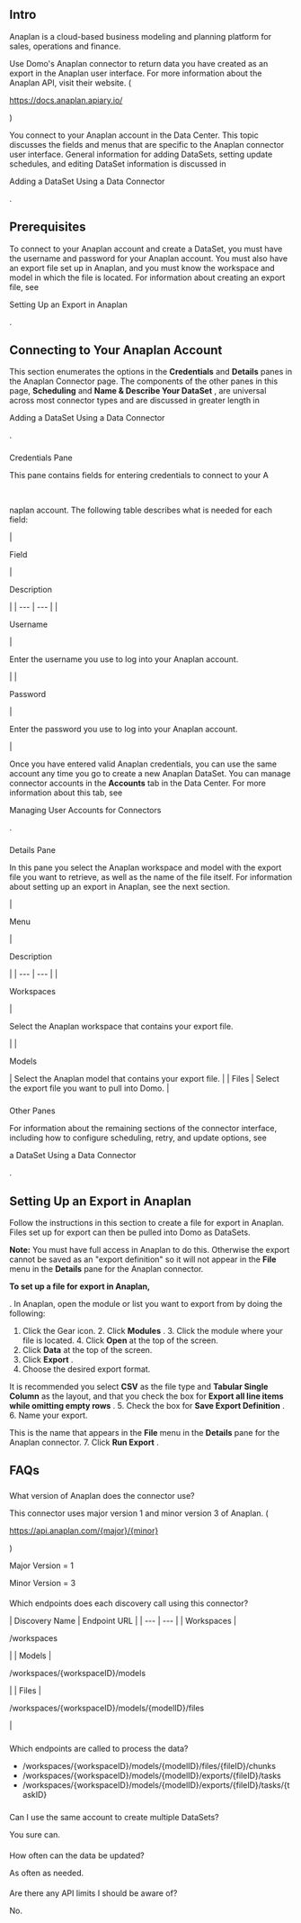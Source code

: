 

Intro
-------


 Anaplan is a cloud-based business modeling and planning platform for sales, operations and finance.


 Use Domo's Anaplan connector to return data you have created as an export in the Anaplan user interface. For more information about the Anaplan API, visit their website. (

https://docs.anaplan.apiary.io/

)


 You connect to your Anaplan account in the Data Center. This topic discusses the fields and menus that are specific to the Anaplan connector user interface. General information for adding DataSets, setting update schedules, and editing DataSet information is discussed in

Adding a DataSet Using a Data Connector

.


 Prerequisites
----------------


 To connect to your Anaplan account and create a DataSet, you must have the username and password for your Anaplan account. You must also have an export file set up in Anaplan, and you must know the workspace and model in which the file is located. For information about creating an export file, see

Setting Up an Export in Anaplan

.


 Connecting to Your Anaplan Account
-------------------------------------


 This section enumerates the options in the
 **Credentials**
 and
 **Details**
 panes in the Anaplan Connector page. The components of the other panes in this page,
 **Scheduling**
 and
 **Name & Describe Your DataSet**
 , are universal across most connector types and are discussed in greater length in

Adding a DataSet Using a Data Connector

.


###

Credentials Pane


 This pane contains fields for entering credentials to connect to your A

﻿

naplan account. The following table describes what is needed for each field:


|

Field

|

Description

|
| --- | --- |
|

Username

|

Enter the username you use to log into your Anaplan account.

|
|

Password

|

Enter the password you use to log into your Anaplan account.

|


 Once you have entered valid Anaplan credentials, you can use the same account any time you go to create a new Anaplan DataSet. You can manage connector accounts in the
 **Accounts**
 tab in the Data Center. For more information about this tab, see

Managing User Accounts for Connectors

.


###

Details Pane


 In this pane you select the Anaplan workspace and model with the export file you want to retrieve, as well as the name of the file itself. For information about setting up an export in Anaplan, see the next section.


|

Menu

|

Description

|
| --- | --- |
|

Workspaces

|

Select the Anaplan workspace that contains your export file.

|
|

Models

|
 Select the Anaplan model that contains your export file.
  |
|
 Files
  |
 Select the export file you want to pull into Domo.
  |


###
 Other Panes

For information about the remaining sections of the connector interface, including how to configure scheduling, retry, and update options, see

a DataSet Using a Data Connector

.


 Setting Up an Export in Anaplan
---------------------------------

Follow the instructions in this section to create a file for export in Anaplan. Files set up for export can then be pulled into Domo as DataSets.


**Note:**
 You must have full access in Anaplan to do this. Otherwise the export cannot be saved as an "export definition" so it will not appear in the
 **File**
 menu in the
 **Details**
 pane for the Anaplan connector.


**To set up a file for export in Anaplan,**

. In Anaplan, open the module or list you want to export from by doing the following:

1. Click the Gear icon.
	2. Click
	 **Modules**
	 .
	3. Click the module where your file is located.
	4. Click
	 **Open**
	 at the top of the screen.
2. Click
 **Data**
 at the top of the screen.
3. Click
 **Export**
 .
4. Choose the desired export format.


 It is recommended you select
 **CSV**
 as the file type and
 **Tabular Single Column**
 as the layout, and that you check the box for
 **Export all line items while omitting empty rows**
 .
5. Check the box for
 **Save Export Definition**
 .
6. Name your export.


 This is the name that appears in the
 **File**
 menu in the
 **Details**
 pane for the Anaplan connector.
7. Click
 **Run Export**
 .

FAQs
------


#####
 What version of Anaplan does the connector use?

This connector uses major version 1 and minor version 3 of Anaplan. (

https://api.anaplan.com/{major}/{minor}

)


 Major Version = 1


 Minor Version = 3

####
 Which endpoints does each discovery call using this connector?


|
 Discovery Name
  |
 Endpoint URL
  |
| --- | --- |
|
 Workspaces
  |

/workspaces

|
|
 Models
  |

/workspaces/{workspaceID}/models

|
|
 Files
  |

/workspaces/{workspaceID}/models/{modelID}/files

|


#####
 Which endpoints are called to process the data?


* /workspaces/{workspaceID}/models/{modelID}/files/{fileID}/chunks
* /workspaces/{workspaceID}/models/{modelID}/exports/{fileID}/tasks
* /workspaces/{workspaceID}/models/{modelID}/exports/{fileID}/tasks/{taskID}


#####
 Can I use the same account to create multiple DataSets?

You sure can.

####
 How often can the data be updated?

As often as needed.

####
 Are there any API limits I should be aware of?

No.


